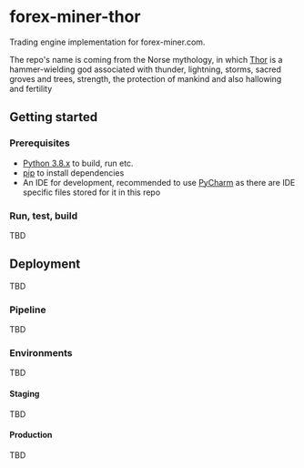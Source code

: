 # forex-miner-thor

Trading engine implementation for forex-miner.com. 

The repo's name is coming from the Norse mythology, in which [Thor](https://en.wikipedia.org/wiki/Thor) is a hammer-wielding god associated with thunder, lightning, storms, sacred groves and trees, strength, the protection of mankind and also hallowing and fertility

## Getting started

### Prerequisites

- [Python 3.8.x](https://www.python.org/) to build, run etc.
- [pip](https://pip.pypa.io/en/stable/) to install dependencies
- An IDE for development, recommended to use [PyCharm](https://www.jetbrains.com/pycharm/) as there are IDE specific files stored for it in this repo 

### Run, test, build

TBD

## Deployment

TBD

### Pipeline

TBD

### Environments

TBD

#### Staging

TBD

#### Production

TBD